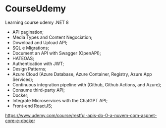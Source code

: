 # CourseUdemy
Learning course udemy .NET 8

 - API pagination;
 - Media Types and Content Negociation;
 - Download and Upload API;
 - SQL e Migrations;
 - Document an API with Swagger (OpenAPI);
 - HATEOAS;
 - Authentication with JWT;
 - Design Patterns;
 - Azure Cloud (Azure Database, Azure Container, Registry, Azure App Services);
 - Continuous integration pipeline with (Github, Github Actions, and Azure);
 - Consume third-party API;
 - Docker;
 - Integrate Microservices with the ChatGPT API;
 - Front-end ReactJS;

https://www.udemy.com/course/restful-apis-do-0-a-nuvem-com-aspnet-core-e-docker
